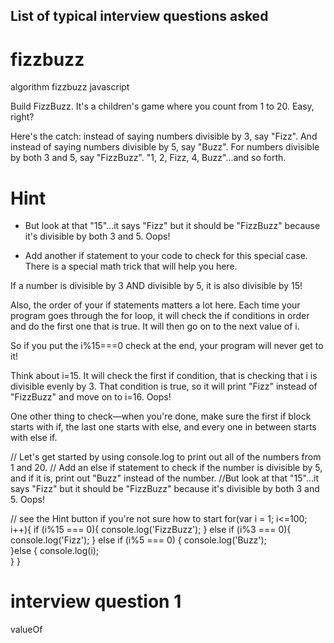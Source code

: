 ## List of typical interview questions asked

# fizzbuzz
algorithm fizzbuzz javascript

Build FizzBuzz. It's a children's game where you count from 1 to 20. Easy, right?

Here's the catch: instead of saying numbers divisible by 3, say "Fizz". And instead of saying numbers divisible by 5, say "Buzz". For numbers divisible by both 3 and 5, say "FizzBuzz". "1, 2, Fizz, 4, Buzz"...and so forth.

# Hint

- But look at that "15"...it says "Fizz" but it should be "FizzBuzz" because it's divisible by both 3 and 5. Oops!

- Add another if statement to your code to check for this special case.
There is a special math trick that will help you here.

If a number is divisible by 3 AND divisible by 5, it is also divisible by 15!

Also, the order of your if statements matters a lot here. Each time your program goes through the for loop, it will check the if conditions in order and do the first one that is true. It will then go on to the next value of i.

So if you put the i%15===0 check at the end, your program will never get to it!

Think about i=15. It will check the first if condition, that is checking that i is divisible evenly by 3. That condition is true, so it will print "Fizz" instead of "FizzBuzz" and move on to i=16. Oops!

One other thing to check—when you're done, make sure the first if block starts with if, the last one starts with else, and every one in between starts with else if.

// Let's get started by using console.log to print out all of the numbers from 1 and 20.
// Add an else if statement to check if the number is divisible by 5, and if it is, print out "Buzz" instead of the number.
//But look at that "15"...it says "Fizz" but it should be "FizzBuzz" because it's divisible by both 3 and 5. Oops!



// see the Hint button if you're not sure how to start
for(var i = 1; i<=100; i++){
    if (i%15 === 0){
        console.log('FizzBuzz');
    } else if (i%3 === 0){
        console.log('Fizz');
    } else if (i%5 === 0) {
        console.log('Buzz');    
    }else {
        console.log(i);        
    }
}

# interview question 1
valueOf